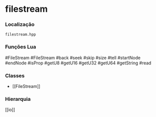 # filestream

### Localização
`filestream.hpp`

### Funções Lua
#FileStream
#FileStream
#back
#seek
#skip
#size
#tell
#startNode
#endNode
#isProp
#getU8
#getU16
#getU32
#getU64
#getString
#read

### Classes
- [[FileStream]]

### Hierarquia
[[io]]
